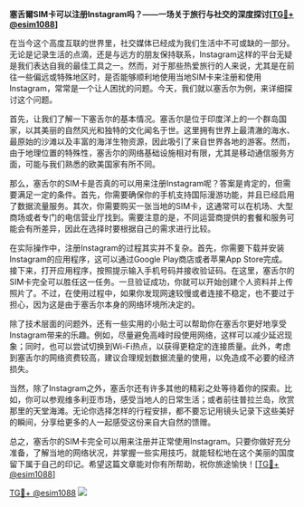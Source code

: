 **塞舌爾SIM卡可以注册Instagram吗？——一场关于旅行与社交的深度探讨[[TG💪+ @esim1088](https://t.me/s/esim1088)]**

在当今这个高度互联的世界里，社交媒体已经成为我们生活中不可或缺的一部分。无论是记录生活的点滴，还是与远方的朋友保持联系，Instagram这样的平台无疑是我们表达自我的最佳工具之一。然而，对于那些热爱旅行的人来说，尤其是在前往一些偏远或特殊地区时，是否能够顺利地使用当地SIM卡来注册和使用Instagram，常常是一个让人困扰的问题。今天，我们就以塞舌尔为例，来详细探讨这个问题。

首先，让我们了解一下塞舌尔的基本情况。塞舌尔是位于印度洋上的一个群岛国家，以其美丽的自然风光和独特的文化闻名于世。这里拥有世界上最清澈的海水、最原始的沙滩以及丰富的海洋生物资源，因此吸引了来自世界各地的游客。然而，由于地理位置的特殊性，塞舌尔的网络基础设施相对有限，尤其是移动通信服务方面，可能与我们熟悉的欧美国家有所不同。

那么，塞舌尔的SIM卡是否真的可以用来注册Instagram呢？答案是肯定的，但需要满足一定的条件。首先，你需要确保你的手机支持国际漫游功能，并且已经启用了数据流量服务。其次，你需要购买一张当地的SIM卡，这通常可以在机场、大型商场或者专门的电信营业厅找到。需要注意的是，不同运营商提供的套餐和服务可能会有所差异，因此在选择时要根据自己的需求进行比较。

在实际操作中，注册Instagram的过程其实并不复杂。首先，你需要下载并安装Instagram的应用程序，这可以通过Google Play商店或者苹果App Store完成。接下来，打开应用程序，按照提示输入手机号码并接收验证码。在这里，塞舌尔的SIM卡完全可以胜任这一任务。一旦验证成功，你就可以开始创建个人资料并上传照片了。不过，在使用过程中，如果你发现网速较慢或者连接不稳定，也不要过于担心，因为这是由于塞舌尔本身的网络环境所决定的。

除了技术层面的问题外，还有一些实用的小贴士可以帮助你在塞舌尔更好地享受Instagram带来的乐趣。例如，尽量避免高峰时段使用网络，这样可以减少延迟现象；同时，也可以尝试切换到Wi-Fi热点，以获得更稳定的连接质量。此外，考虑到塞舌尔的网络资费较高，建议合理规划数据流量的使用，以免造成不必要的经济损失。

当然，除了Instagram之外，塞舌尔还有许多其他的精彩之处等待着你的探索。比如，你可以参观维多利亚市场，感受当地人的日常生活；或者前往普拉兰岛，欣赏那里的天堂海滩。无论你选择怎样的行程安排，都不要忘记用镜头记录下这些美好的瞬间，分享给更多的人一起感受这份来自大自然的馈赠。

总之，塞舌尔的SIM卡完全可以用来注册并正常使用Instagram。只要你做好充分准备，了解当地的网络状况，并掌握一些实用技巧，就能轻松地在这个美丽的国度留下属于自己的印记。希望这篇文章能对你有所帮助，祝你旅途愉快！[[TG💪+ @esim1088](https://t.me/s/esim1088)]

[TG💪+ @esim1088](https://t.me/s/esim1088) ![](https://i.postimg.cc/4NQfJmqS/Snipaste-2025-05-13-00-14-12.png)